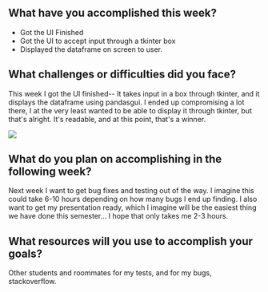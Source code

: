 ## What have you accomplished this week?

* Got the UI Finished
* Got the UI to accept input through a tkinter box
* Displayed the dataframe on screen to user.

## What challenges or difficulties did you face?

This week I got the UI finished-- It takes input in a box through tkinter, and it displays the dataframe using
pandasgui. I ended up compromising a lot there, I at the very least wanted to be able to display it through tkinter, but
that's alright. It's readable, and at this point, that's a winner.

<img src="https://i.imgur.com/2uH5SMh.png"/>

## What do you plan on accomplishing in the following week?

Next week I want to get bug fixes and testing out of the way. I imagine this could take 6-10 hours depending on
how many bugs I end up finding. I also want to get my presentation ready, which I imagine will be the easiest thing we
have done this semester... I hope that only takes me 2-3 hours.

## What resources will you use to accomplish your goals?

Other students and roommates for my tests, and for my bugs, stackoverflow. 